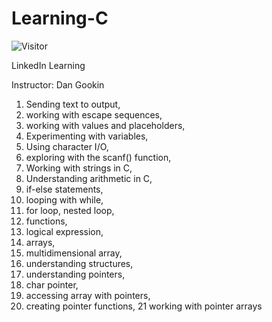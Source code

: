 # Learning-C
![Visitor](https://visitor-badge.laobi.icu/badge?page_id=Masrik-Dahir.repoName)

LinkedIn Learning

Instructor: Dan Gookin

1. Sending text to output, 
2. working with escape sequences, 
3. working with values and placeholders, 
4. Experimenting with variables, 
5. Using character I/O, 
6. exploring with the scanf() function, 
7. Working with strings in C, 
8. Understanding arithmetic in C, 
9. if-else statements, 
10. looping with while, 
11. for loop, nested loop, 
12. functions, 
13. logical expression, 
14. arrays, 
15. multidimensional array, 
16. understanding structures, 
17. understanding pointers, 
18. char pointer, 
19. accessing array with pointers, 
20. creating pointer functions, 
21 working with pointer arrays
